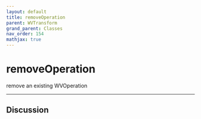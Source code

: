 ```yaml
---
layout: default
title: removeOperation
parent: WVTransform
grand_parent: Classes
nav_order: 154
mathjax: true
---
```


#  removeOperation

remove an existing WVOperation


---

## Discussion

  
